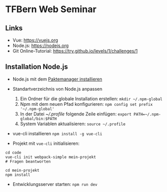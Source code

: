 # TFBern Web Seminar

## Links

* Vue: https://vuejs.org
* Node.js: https://nodejs.org
* Git Online-Tutorial: https://try.github.io/levels/1/challenges/1

## Installation Node.js

* Node.js mit dem [Paktemanager installieren](https://nodejs.org/en/download/package-manager/)

* Standartverzeichnis von Node.js anpassen
    1. Ein Ordner für die globale Installation erstellen: `mkdir ~/.npm-global`
    1. Npm mit dem neuen Pfad konfigurieren: `npm config set prefix '~/.npm-global'`
    1. In der Datei _~/.profile_ folgende Zeile einfügen: `export PATH=~/.npm-global/bin:$PATH`
    1. System Variablen aktualisieren: `source ~/.profile`

* vue-cli installieren `npm install -g vue-cli`

* Projekt mit `vue-cli` initialisieren:

```
cd code
vue-cli init webpack-simple mein-projekt
# Fragen beantworten

cd mein-projekt
npm install
```

* Entwicklungsserver starten: `npm run dev`
